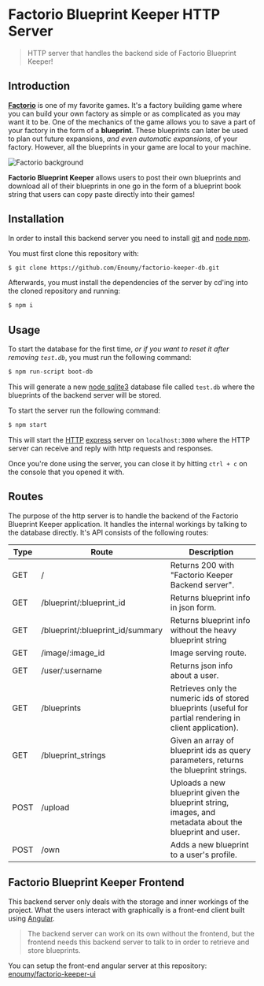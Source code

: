 # Factorio Blueprint Keeper HTTP Server

> HTTP server that handles the backend side of Factorio Blueprint Keeper!

## Introduction

[**Factorio**](https://factorio.com/) is one of my favorite games. It's a factory
building game where you can build your own factory as simple or as complicated as
you may want it to be. One of the mechanics of the game allows you to save a
part of your factory in the form of a **blueprint**. These blueprints can later
be used to plan out future expansions, _and even automatic expansions_, of your
factory. However, all the blueprints in your game are local to your machine.

![Factorio background](https://hb.imgix.net/cb5424b775d4a6ac28320eb5b30dcc7b97963185.jpg?auto=compress,format&fit=crop&h=353&w=616&s=cf3e481fa618c41377308a1ecd902e1d)

**Factorio Blueprint Keeper** allows users to post their own blueprints and
download all of their blueprints in one go in the form of a blueprint book string
that users can copy paste directly into their games!

## Installation

In order to install this backend server you need to install
[git](https://git-scm.com/) and [node npm](https://nodejs.org/en/).

You must first clone this repository with:

```bash
$ git clone https://github.com/Enoumy/factorio-keeper-db.git
```

Afterwards, you must install the dependencies of the server by cd'ing into the
cloned repository and running:

```bash
$ npm i
```

## Usage

To start the database for the first time, _or if you want to reset it after
removing `test.db`_, you must run the following command:

```bash
$ npm run-script boot-db
```

This will generate a new [node sqlite3](https://www.npmjs.com/package/sqlite3)
database file called `test.db` where the blueprints of the backend server will
be stored.

To start the server run the following command:

```bash
$ npm start
```

This will start the [HTTP](https://developer.mozilla.org/en-US/docs/Web/HTTP)
[express](https://www.npmjs.com/package/express)
server on `localhost:3000` where the HTTP server can receive and reply with
http requests and responses.

Once you're done using the server, you can close it by hitting `ctrl + c` on the
console that you opened it with.

## Routes

The purpose of the http server is to handle the backend of the Factorio
Blueprint Keeper application. It handles the internal workings by talking to
the database directly. It's API consists of the following routes:

| Type | Route                            | Description                                                                                               |
| ---- | -------------------------------- | --------------------------------------------------------------------------------------------------------- |
| GET  | /                                | Returns 200 with "Factorio Keeper Backend server".                                                        |
| GET  | /blueprint/:blueprint_id         | Returns blueprint info in json form.                                                                      |
| GET  | /blueprint/:blueprint_id/summary | Returns blueprint info without the heavy blueprint string                                                 |
| GET  | /image/:image_id                 | Image serving route.                                                                                      |
| GET  | /user/:username                  | Returns json info about a user.                                                                           |
| GET  | /blueprints                      | Retrieves only the numeric ids of stored blueprints (useful for partial rendering in client application). |
| GET  | /blueprint_strings               | Given an array of blueprint ids as query parameters, returns the blueprint strings.                       |
| POST | /upload                          | Uploads a new blueprint given the blueprint string, images, and metadata about the blueprint and user.    |
| POST | /own                             | Adds a new blueprint to a user's profile.                                                                 |

## Factorio Blueprint Keeper Frontend

This backend server only deals with the storage and inner workings of the
project. What the users interact with graphically is a front-end client built
using [Angular](https://angular.io/).

> The backend server can work on its own without the frontend, but the frontend
> needs this backend server to talk to in order to retrieve and store blueprints.

You can setup the front-end angular server at this repository: [enoumy/factorio-keeper-ui](https://github.com/Enoumy/factorio-keeper-ui)
